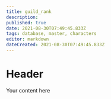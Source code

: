```yaml
---
title: guild_rank
description: 
published: true
date: 2021-08-30T07:49:45.833Z
tags: database, master, characters
editor: markdown
dateCreated: 2021-08-30T07:49:45.833Z
---
```


# Header
Your content here